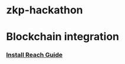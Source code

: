 # zkp-hackathon


# Blockchain integration
### [Install Reach Guide](https://docs.reach.sh/tool/#ref-install)